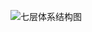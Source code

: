  ![七层体系结构图](https://snailclimb.gitee.io/javaguide/docs/network/images/%E4%B8%83%E5%B1%82%E4%BD%93%E7%B3%BB%E7%BB%93%E6%9E%84%E5%9B%BE.png) 